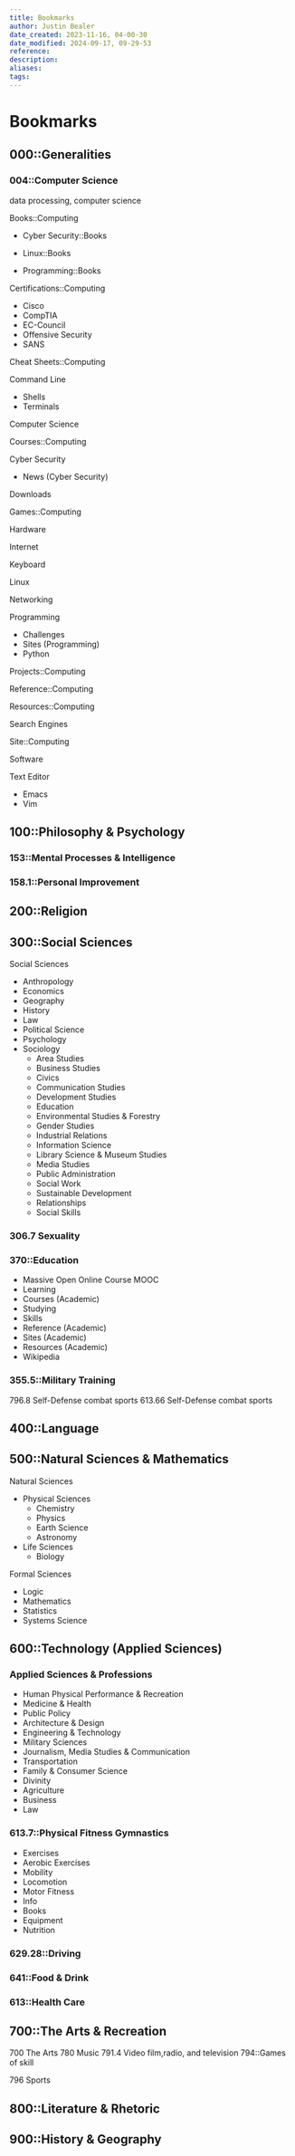 ```yaml
---
title: Bookmarks
author: Justin Bealer
date_created: 2023-11-16, 04-00-30
date_modified: 2024-09-17, 09-29-53
reference: 
description: 
aliases: 
tags: 
---
```

# Bookmarks

## 000::Generalities
<!--ID: 1639528997549-->


### 004::Computer Science
<!--ID: 1639528997571-->


data processing, computer science

Books::Computing
<!--ID: 1639528997593-->

- Cyber Security::Books
<!--ID: 1639528997614-->

- Linux::Books
<!--ID: 1639528997637-->

- Programming::Books
<!--ID: 1639528997660-->


Certifications::Computing
<!--ID: 1639528997682-->

- Cisco
- CompTIA
- EC-Council
- Offensive Security
- SANS

Cheat Sheets::Computing
<!--ID: 1639528997704-->


Command Line
- Shells
- Terminals

Computer Science

Courses::Computing
<!--ID: 1639528997727-->


Cyber Security
- News (Cyber Security)

Downloads

Games::Computing
<!--ID: 1639528997749-->


Hardware

Internet

Keyboard

Linux

Networking

Programming
- Challenges
- Sites (Programming)
- Python

Projects::Computing
<!--ID: 1639528997771-->


Reference::Computing
<!--ID: 1639528997793-->


Resources::Computing
<!--ID: 1639528997815-->


Search Engines

Site::Computing
<!--ID: 1639528997837-->


Software

Text Editor
- Emacs
- Vim

## 100::Philosophy & Psychology
<!--ID: 1639528997859-->


### 153::Mental Processes & Intelligence
<!--ID: 1639528997881-->


### 158.1::Personal Improvement
<!--ID: 1639528997902-->


## 200::Religion
<!--ID: 1639528997925-->


## 300::Social Sciences
<!--ID: 1639528997946-->


Social Sciences

- Anthropology
- Economics
- Geography
- History
- Law
- Political Science
- Psychology
- Sociology
  - Area Studies
  - Business Studies
  - Civics
  - Communication Studies
  - Development Studies
  - Education
  - Environmental Studies & Forestry
  - Gender Studies
  - Industrial Relations
  - Information Science
  - Library Science & Museum Studies
  - Media Studies
  - Public Administration
  - Social Work
  - Sustainable Development
  - Relationships
  - Social Skills

### 306.7 Sexuality

### 370::Education
<!--ID: 1639528997967-->


- Massive Open Online Course MOOC
- Learning
- Courses (Academic)
- Studying
- Skills
- Reference (Academic)
- Sites (Academic)
- Resources (Academic)
- Wikipedia

### 355.5::Military Training
<!--ID: 1639528997989-->


796.8 Self-Defense combat sports
613.66 Self-Defense combat sports

## 400::Language
<!--ID: 1639528998011-->


## 500::Natural Sciences & Mathematics
<!--ID: 1639528998032-->


Natural Sciences

- Physical Sciences
  - Chemistry
  - Physics
  - Earth Science
  - Astronomy
- Life Sciences
  - Biology

Formal Sciences

- Logic
- Mathematics
- Statistics
- Systems Science

## 600::Technology (Applied Sciences)
<!--ID: 1639528998054-->


### Applied Sciences & Professions

  - Human Physical Performance & Recreation
  - Medicine & Health
  - Public Policy
  - Architecture & Design
  - Engineering & Technology
  - Military Sciences
  - Journalism, Media Studies & Communication
  - Transportation
  - Family & Consumer Science
  - Divinity
  - Agriculture
  - Business
  - Law

### 613.7::Physical Fitness Gymnastics
<!--ID: 1639528998076-->

  - Exercises
  - Aerobic Exercises
  - Mobility
  - Locomotion
  - Motor Fitness
  - Info
  - Books
  - Equipment
  - Nutrition

### 629.28::Driving
<!--ID: 1639528998097-->


### 641::Food & Drink
<!--ID: 1639528998120-->


### 613::Health Care
<!--ID: 1639528998135-->


## 700::The Arts & Recreation
<!--ID: 1639528998162-->


700 The Arts
780 Music
791.4 Video film,radio, and television
794::Games of skill
<!--ID: 1639528998184-->

796 Sports

## 800::Literature & Rhetoric
<!--ID: 1639528998205-->


## 900::History & Geography
<!--ID: 1639528998227-->


